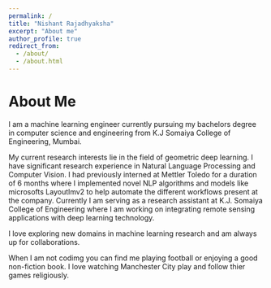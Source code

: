 ```yaml
---
permalink: /
title: "Nishant Rajadhyaksha"
excerpt: "About me"
author_profile: true
redirect_from: 
  - /about/
  - /about.html
---
```


About Me
======
I am a machine learning engineer currently pursuing my bachelors degree in computer science and engineering from K.J Somaiya College of Engineering, Mumbai.

My current research interests lie in the field of geometric deep learning. I have significant research experience in Natural Language Processing and Computer Vision. I had previously interned at Mettler Toledo for a duration of 6 months where I implemented novel NLP algorithms and models like microsofts Layoutlmv2 to help automate the different workflows present at the company. Currently I am serving as a research assistant at K.J. Somaiya College of Engineering where I am working on integrating remote sensing applications with deep learning technology.

I love exploring new domains in machine learning research and am always up for collaborations.

When I am not codimg you can find me playing football or enjoying a good non-fiction book. I love watching Manchester City play and follow thier games religiously.


